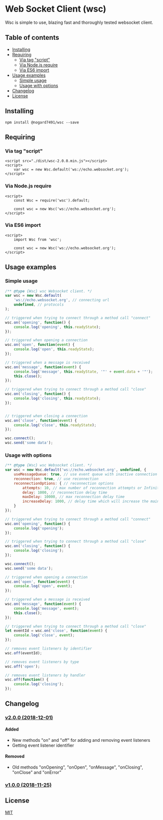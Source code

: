 # Web Socket Client (wsc)

Wsc is simple to use, blazing fast and thoroughly tested websocket client.

## Table of contents

- [Installing](#installing)
- [Requiring](#requiring)
  - [Via tag "script"](#via-tag-script)
  - [Via Node.js require](#via-nodejs-require)
  - [Via ES6 import](#via-es6-import)
- [Usage examples](#usage-examples)
  - [Simple usage](#simple-usage)
  - [Usage with options](#usage-with-options)
- [Changelog](#changelog)
- [License](#license)

## Installing

```
npm install @nogard7491/wsc --save
```

## Requiring

### Via tag "script"

```
<script src="./dist/wsc-2.0.0.min.js"></script>
<script>
    var wsc = new Wsc.default('ws://echo.websocket.org');
</script>
```

### Via Node.js require

```
<script>
    const Wsc = require('wsc').default;

    const wsc = new Wsc('ws://echo.websocket.org');
</script>
```

### Via ES6 import

```
<script>
    import Wsc from 'wsc';

    const wsc = new Wsc('ws://echo.websocket.org');
</script>
```

## Usage examples

### Simple usage

```js
/** @type {Wsc} wsc Websocket client. */
var wsc = new Wsc.default(
    'ws://echo.websocket.org', // connecting url
    undefined, // protocols
);

// triggered when trying to connect through a method call "connect"
wsc.on('opening', function() {
    console.log('opening', this.readyState);
});

// triggered when opening a connection
wsc.on('open', function(event) {
    console.log('open', this.readyState);
});

// triggered when a message is received
wsc.on('message', function(event) {
    console.log('message', this.readyState, '"' + event.data + '"');
    this.close();
});

// triggered when trying to connect through a method call "close"
wsc.on('closing', function() {
    console.log('closing', this.readyState);
});


// triggered when closing a connection
wsc.on('close', function(event) {
    console.log('close', this.readyState);
});

wsc.connect();
wsc.send('some data');
```

### Usage with options

```js
/** @type {Wsc} wsc Websocket client. */
var wsc = new Wsc.default('ws://echo.websocket.org', undefined, {
    useMessageQueue: true, // use event queue with inactive connection
    reconnection: true, // use reconnection
    reconnectionOptions: { // reconnection options
        attempts: 10, // max number of reconnection attempts or Infinity
        delay: 1000, // reconnection delay time
        maxDelay: 10000, // max reconnection delay time
        increaseDelay: 1000, // delay time which will increase the main delay time when trying to reconnect
    }
});

// triggered when trying to connect through a method call "connect"
wsc.on('opening', function() {
    console.log('opening');
});

// triggered when trying to connect through a method call "close"
wsc.on('closing', function() {
    console.log('closing');
});

wsc.connect();
wsc.send('some data');

// triggered when opening a connection
wsc.on('open', function(event) {
    console.log('open', event);
});

// triggered when a message is received
wsc.on('message', function(event) {
    console.log('message', event);
    this.close();
});

// triggered when trying to connect through a method call "close"
let eventId = wsc.on('close', function(event) {
    console.log('close', event);
});

// removes event listeners by identifier
wsc.off(eventId);

// removes event listeners by type
wsc.off('open');

// removes event listeners by handler
wsc.off(function() {
    console.log('closing');
});
```

## Changelog

### [v2.0.0 (2018-12-01)](https://github.com/Nogard7491/wsc/releases/tag/v2.0.0)

#### Added

- New methods "on" and "off" for adding and removing event listeners
- Getting event listener identifier

#### Removed

- Old methods "onOpening", "onOpen", "onMessage", "onClosing",
"onClose" and "onError"

### [v1.0.0 (2018-11-25)](https://github.com/Nogard7491/wsc/releases/tag/v1.0.0)

## License

[MIT](LICENSE.md)